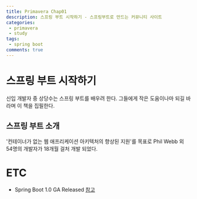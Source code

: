 ```yaml
---
title: Primavera Chap01
description: 스프링 부트 시작하기 - 스프링부트로 만드는 커뮤니티 사이트
categories:
 - primavera
 - study
tags:
 - spring boot
comments: true
---
```


# 스프링 부트 시작하기
신입 개발자 중 상당수는 스프링 부트를 배우려 한다. 그들에게 작은 도움이나마 되길 바라며 이 책을 집필한다.

## 스프링 부트 소개
'컨테이너가 없는 웹 애프리케이션 아키텍처의 향상된 지원'를 목표로 Phil Webb 외 54명의 개발자가 18개월 걸처 개발 되었다.

# ETC
* Spring Boot 1.0 GA Released [참고](https://spring.io/blog/2014/04/01/spring-boot-1-0-ga-released)
